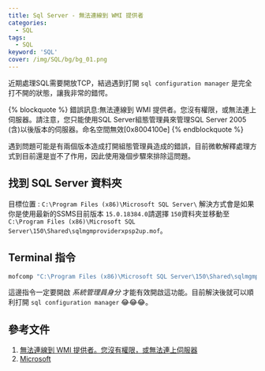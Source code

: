 ```yaml
---
title: Sql Server - 無法連線到 WMI 提供者
categories:
  - SQL
tags: 
  - SQL
keyword: 'SQL'
cover: /img/SQL/bg/bg_01.png
---
```

近期處理SQL需要開放TCP，結過遇到打開 ```sql configuration manager``` 是完全打不開的狀態，讓我非常的錯愕。

{% blockquote %}
錯誤訊息:無法連線到 WMI 提供者。您沒有權限，或無法連上伺服器。請注意，您只能使用SQL Server組態管理員來管理SQL Server 2005 (含)以後版本的伺服器。命名空間無效[0x8004100e]
{% endblockquote %}

遇到問題可能是有兩個版本造成打開組態管理員造成的錯誤，目前微軟解釋處理方式到目前還是豈不了作用，因此使用幾個步驟來排除這問題。


## 找到 SQL Server 資料夾
目標位置 : ``` C:\Program Files (x86)\Microsoft SQL Server\ ```
解決方式會是如果你是使用最新的SSMS目前版本 ```15.0.18384.0```請選擇 ```150```資料夾並移動至```C:\Program Files (x86)\Microsoft SQL Server\150\Shared\sqlmgmproviderxpsp2up.mof```。


## Terminal 指令
```cmd
mofcomp "C:\Program Files (x86)\Microsoft SQL Server\150\Shared\sqlmgmproviderxpsp2up.mof"
```
這邊指令一定要開啟 *系統管理員身分* 才能有效開啟這功能。目前解決後就可以順利打開 ```sql configuration manager``` 😂😂😂。

## 參考文件
1. [無法連線到 WMI 提供者。您沒有權限，或無法連上伺服器](https://dotblogs.com.tw/lanlith/2020/06/21/121250)
2. [Microsoft](https://docs.microsoft.com/zh-TW/troubleshoot/sql/tools/error-message-when-you-open-configuration-manager)